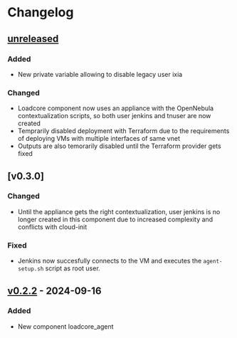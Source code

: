 # Changelog

## [unreleased]
### Added
- New private variable allowing to disable legacy user ixia

### Changed
- Loadcore component now uses an appliance with the OpenNebula contextualization scripts, so both user jenkins and tnuser are now created
- Temprarily disabled deployment with Terraform due to the requirements of deploying VMs with multiple interfaces of same vnet
- Outputs are also temorarily disabled until the Terraform provider gets fixed

## [v0.3.0]
### Changed
- Until the appliance gets the right contextualization, user jenkins is no longer created in this component due to increased complexity and conflicts with cloud-init

### Fixed
- Jenkins now succesfully connects to the VM and executes the `agent-setup.sh` script as root user.
  

## [v0.2.2] - 2024-09-16
### Added
- New component loadcore_agent

<!-- Change latest version value at every release -->
[unreleased]: https://github.com/6G-SANDBOX/6G-Library/compare/v0.3.0...unreleased
[v0.2.2]: https://github.com/6G-SANDBOX/6G-Library/compare/v0.1.0...v0.2.2

<!-- FIELDS PER VERSION -->
<!--
### Added

- New features

### Changed

- Changes in existing functionality

### Deprecated

- Soon-to-be removed features

### Removed

- Removed features

### Fixed

- Bug fixes

### Security

- Vulnerability warnings
-->